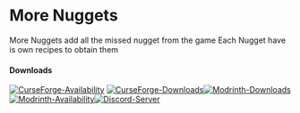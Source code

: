 # More Nuggets

More Nuggets add all the missed nugget from the game
Each Nugget have is own recipes to obtain them
    
#### Downloads

[![CurseForge-Availability](http://cf.way2muchnoise.eu/versions/1110965.svg)](https://www.curseforge.com/minecraft/mc-mods/morenuggets) 
[![CurseForge-Downloads](http://cf.way2muchnoise.eu/full_1110965_downloads.svg)](https://www.curseforge.com/minecraft/mc-mods/morenuggets)[![Modrinth-Downloads](https://img.shields.io/modrinth/dt/SI0I7R2t?logo=modrinth)](https://modrinth.com/mod/more-nuggets)
[![Modrinth-Availability](https://img.shields.io/modrinth/game-versions/SI0I7R2t?logo=modrinth)](https://modrinth.com/mod/more-nuggets)[![Discord-Server](https://img.shields.io/discord/1051116089133777016?logo=discord&logoColor=white)](https://discord.gg/jVmUTGFMX5)